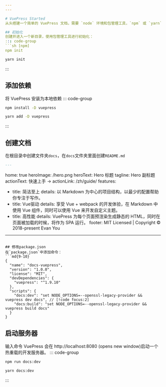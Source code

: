 ```yaml
---
---

# VuePress Started
从头搭建一个简单的 VuePress 文档，需要 `node` 环境和包管理工具，`npm` 或 `yarn`。

## 初始化
创建并进入一个新目录，使用包管理工具进行初始化：
::: code-group
```sh [npm]
npm init
```

```sh [yarn]
yarn init
```
:::

## 添加依赖
将 VuePress 安装为本地依赖
::: code-group
```sh [npm]
npm install -D vuepress
```

```sh [yarn]
yarn add -D vuepress
```
:::

## 创建文档
在根目录中创建文件夹`docs`，在`docs`文件夹里面创建`README.md`
```md
---
```

home: true
heroImage: /hero.png
heroText: Hero 标题
tagline: Hero 副标题
actionText: 快速上手 →
actionLink: /zh/guide/
features:
- title: 简洁至上
  details: 以 Markdown 为中心的项目结构，以最少的配置帮助你专注于写作。
- title: Vue驱动
  details: 享受 Vue + webpack 的开发体验，在 Markdown 中使用 Vue 组件，同时可以使用 Vue 来开发自定义主题。
- title: 高性能
  details: VuePress 为每个页面预渲染生成静态的 HTML，同时在页面被加载的时候，将作为 SPA 运行。
footer: MIT Licensed | Copyright © 2018-present Evan You
---
```

## 修改package.json
在`package.json`中添加命令：
```md{9-10}
{
  "name": "docs-vuepress",
  "version": "1.0.0",
  "license": "MIT",
  "devDependencies": {
    "vuepress": "^1.9.10"
  },
  "scripts": {
    "docs:dev": "set NODE_OPTIONS=--openssl-legacy-provider && vuepress dev docs", // [!code focus:2]
    "docs:build": "set NODE_OPTIONS=--openssl-legacy-provider && vuepress build docs"
  }
}
```
## 启动服务器
输入命令 VuePress 会在 http://localhost:8080 (opens new window)启动一个热重载的开发服务器。
::: code-group
```sh [npm]
npm run docs:dev
```

```sh [yarn]
yarn docs:dev
```
:::
